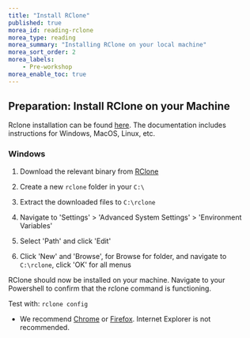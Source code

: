 ```yaml
---
title: "Install RClone"
published: true
morea_id: reading-rclone
morea_type: reading
morea_summary: "Installing RClone on your local machine"
morea_sort_order: 2
morea_labels:
    - Pre-workshop
morea_enable_toc: true
---
```


## Preparation: Install RClone on your Machine

Rclone installation can be found [here](https://rclone.org/install/). The documentation includes instructions for Windows, MacOS, Linux, etc.


### Windows

1) Download the relevant binary from [RClone](https://rclone.org/downloads/)

2) Create a new `rclone` folder in your `C:\`

3) Extract the downloaded files to `C:\rclone`

4) Navigate to 'Settings' > 'Advanced System Settings' > 'Environment Variables'

5) Select 'Path' and click 'Edit'

6) Click 'New' and 'Browse', for Browse for folder, and navigate to `C:\rclone`, click 'OK' for all menus

RClone should now be installed on your machine. Navigate to your Powershell to confirm that the rclone command is functioning.

Test with:
`rclone config`




* We recommend [Chrome](https://www.google.com/chrome/) or [Firefox](https://www.mozilla.org/en-US/firefox/).  Internet Explorer is not recommended.